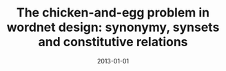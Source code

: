 ---
# Documentation: https://wowchemy.com/docs/managing-content/

title: 'The chicken-and-egg problem in wordnet design: synonymy, synsets and constitutive
  relations'
subtitle: ''
summary: ''
authors:
- Marek M. Maziarz
- piasecki
- Stanisław Szpakowicz
tags: []
categories: []
date: '2013-01-01'
lastmod: 2022-10-07T05:11:37Z
featured: false
draft: false

# Featured image
# To use, add an image named `featured.jpg/png` to your page's folder.
# Focal points: Smart, Center, TopLeft, Top, TopRight, Left, Right, BottomLeft, Bottom, BottomRight.
image:
  caption: ''
  focal_point: ''
  preview_only: false

# Projects (optional).
#   Associate this post with one or more of your projects.
#   Simply enter your project's folder or file name without extension.
#   E.g. `projects = ["internal-project"]` references `content/project/deep-learning/index.md`.
#   Otherwise, set `projects = []`.
projects: []
publishDate: '2022-10-07T05:11:36.488118Z'
publication_types:
- '2'
abstract: ''
publication: '*Language Resources and Evaluation*'
doi: 10.1007/s10579-012-9209-9
---